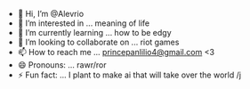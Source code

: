 - 👋 Hi, I’m @Alevrio
- 👀 I’m interested in ... meaning of life
- 🌱 I’m currently learning ... how to be edgy
- 💞️ I’m looking to collaborate on ... riot games
- 📫 How to reach me ... princepanlilio4@gmail.com <3
- 😄 Pronouns: ... rawr/ror
- ⚡ Fun fact: ... I plant to make ai that will take over the world /j

<!---
Alevrio/Alevrio is a ✨ special ✨ repository because its `README.md` (this file) appears on your GitHub profile.
You can click the Preview link to take a look at your changes.
--->
